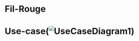 # Fil-Rouge

# Use-case(![UseCaseDiagram1](https://github.com/user-attachments/assets/57e6099a-1c09-4fc2-8610-7b5c26b93a40))
